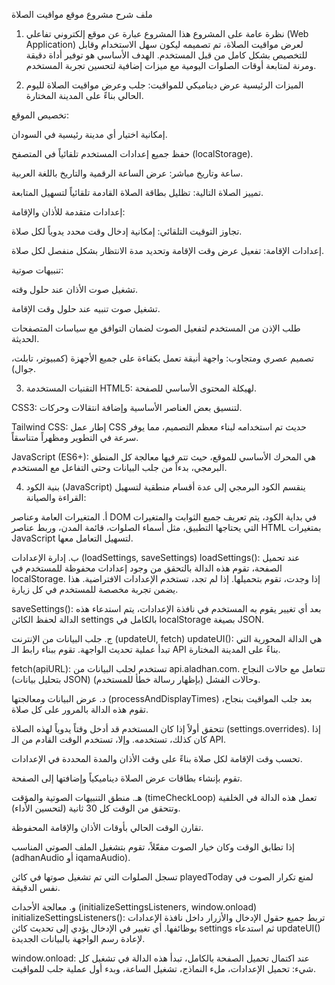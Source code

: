 ملف شرح مشروع موقع مواقيت الصلاة
1. نظرة عامة على المشروع
هذا المشروع عبارة عن موقع إلكتروني تفاعلي (Web Application) لعرض مواقيت الصلاة، تم تصميمه ليكون سهل الاستخدام وقابل للتخصيص بشكل كامل من قبل المستخدم. الهدف الأساسي هو توفير أداة دقيقة ومرنة لمتابعة أوقات الصلوات اليومية مع ميزات إضافية لتحسين تجربة المستخدم.

2. الميزات الرئيسية
عرض ديناميكي للمواقيت: جلب وعرض مواقيت الصلاة لليوم الحالي بناءً على المدينة المختارة.

تخصيص الموقع:

إمكانية اختيار أي مدينة رئيسية في السودان.

حفظ جميع إعدادات المستخدم تلقائياً في المتصفح (localStorage).

ساعة وتاريخ مباشر: عرض الساعة الرقمية والتاريخ باللغة العربية.

تمييز الصلاة التالية: تظليل بطاقة الصلاة القادمة تلقائياً لتسهيل المتابعة.

إعدادات متقدمة للأذان والإقامة:

تجاوز التوقيت التلقائي: إمكانية إدخال وقت محدد يدوياً لكل صلاة.

إعدادات الإقامة: تفعيل عرض وقت الإقامة وتحديد مدة الانتظار بشكل منفصل لكل صلاة.

تنبيهات صوتية:

تشغيل صوت الأذان عند حلول وقته.

تشغيل صوت تنبيه عند حلول وقت الإقامة.

طلب الإذن من المستخدم لتفعيل الصوت لضمان التوافق مع سياسات المتصفحات الحديثة.

تصميم عصري ومتجاوب: واجهة أنيقة تعمل بكفاءة على جميع الأجهزة (كمبيوتر، تابلت، جوال).

3. التقنيات المستخدمة
HTML5: لهيكلة المحتوى الأساسي للصفحة.

CSS3: لتنسيق بعض العناصر الأساسية وإضافة انتقالات وحركات.

Tailwind CSS: إطار عمل CSS حديث تم استخدامه لبناء معظم التصميم، مما يوفر سرعة في التطوير ومظهراً متناسقاً.

JavaScript (ES6+): هي المحرك الأساسي للموقع، حيث تتم فيها معالجة كل المنطق البرمجي، بدءاً من جلب البيانات وحتى التفاعل مع المستخدم.

4. بنية الكود (JavaScript)
ينقسم الكود البرمجي إلى عدة أقسام منطقية لتسهيل القراءة والصيانة:

أ. المتغيرات العامة وعناصر DOM
في بداية الكود، يتم تعريف جميع الثوابت والمتغيرات التي يحتاجها التطبيق، مثل أسماء الصلوات، قائمة المدن، وربط عناصر HTML بمتغيرات JavaScript لتسهيل التعامل معها.

ب. إدارة الإعدادات (loadSettings, saveSettings)
loadSettings(): عند تحميل الصفحة، تقوم هذه الدالة بالتحقق من وجود إعدادات محفوظة للمستخدم في localStorage. إذا وجدت، تقوم بتحميلها. إذا لم تجد، تستخدم الإعدادات الافتراضية. هذا يضمن تجربة مخصصة للمستخدم في كل زيارة.

saveSettings(): بعد أي تغيير يقوم به المستخدم في نافذة الإعدادات، يتم استدعاء هذه الدالة لحفظ الكائن settings بالكامل في localStorage بصيغة JSON.

ج. جلب البيانات من الإنترنت (updateUI, fetch)
updateUI(): هي الدالة المحورية التي تبدأ عملية تحديث الواجهة. تقوم ببناء رابط الـ API بناءً على المدينة المختارة.

fetch(apiURL): تستخدم لجلب البيانات من api.aladhan.com. تتعامل مع حالات النجاح (بتحليل بيانات JSON) وحالات الفشل (بإظهار رسالة خطأ للمستخدم).

د. عرض البيانات ومعالجتها (processAndDisplayTimes)
بعد جلب المواقيت بنجاح، تقوم هذه الدالة بالمرور على كل صلاة.

تتحقق أولاً إذا كان المستخدم قد أدخل وقتاً يدوياً لهذه الصلاة (settings.overrides). إذا كان كذلك، تستخدمه. وإلا، تستخدم الوقت القادم من الـ API.

تحسب وقت الإقامة لكل صلاة بناءً على وقت الأذان والمدة المحددة في الإعدادات.

تقوم بإنشاء بطاقات عرض الصلاة ديناميكياً وإضافتها إلى الصفحة.

هـ. منطق التنبيهات الصوتية والمؤقت (timeCheckLoop)
تعمل هذه الدالة في الخلفية وتتحقق من الوقت كل 30 ثانية (لتحسين الأداء).

تقارن الوقت الحالي بأوقات الأذان والإقامة المحفوظة.

إذا تطابق الوقت وكان خيار الصوت مفعّلاً، تقوم بتشغيل الملف الصوتي المناسب (adhanAudio أو iqamaAudio).

تسجل الصلوات التي تم تشغيل صوتها في كائن playedToday لمنع تكرار الصوت في نفس الدقيقة.

و. معالجة الأحداث (initializeSettingsListeners, window.onload)
initializeSettingsListeners(): تربط جميع حقول الإدخال والأزرار داخل نافذة الإعدادات بوظائفها. أي تغيير في الإدخال يؤدي إلى تحديث كائن settings ثم استدعاء updateUI() لإعادة رسم الواجهة بالبيانات الجديدة.

window.onload: عند اكتمال تحميل الصفحة بالكامل، تبدأ هذه الدالة في تشغيل كل شيء: تحميل الإعدادات، ملء النماذج، تشغيل الساعة، وبدء أول عملية جلب للمواقيت.
